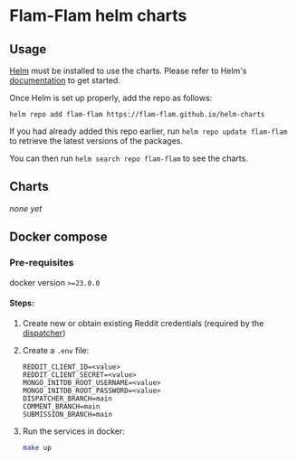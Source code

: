 # Flam-Flam helm charts

## Usage

[Helm](https://helm.sh) must be installed to use the charts.
Please refer to Helm's [documentation](https://helm.sh/docs/) to get started.

Once Helm is set up properly, add the repo as follows:

```console
helm repo add flam-flam https://flam-flam.github.io/helm-charts
```

If you had already added this repo earlier, run `helm repo update flam-flam` to retrieve the latest versions of the packages.

You can then run `helm search repo flam-flam` to see the charts.


## Charts

_none yet_


## Docker compose

### Pre-requisites
docker version `>=23.0.0`

#### Steps:
1. Create new or obtain existing Reddit credentials (required by the [dispatcher](https://github.com/flam-flam/dispatcher-service))
2. Create a `.env` file:
    ```env
    REDDIT_CLIENT_ID=<value>
    REDDIT_CLIENT_SECRET=<value>
    MONGO_INITDB_ROOT_USERNAME=<value>
    MONGO_INITDB_ROOT_PASSWORD=<value>
    DISPATCHER_BRANCH=main
    COMMENT_BRANCH=main
    SUBMISSION_BRANCH=main
    ```

3. Run the services in docker:
    ```bash
    make up
    ```
